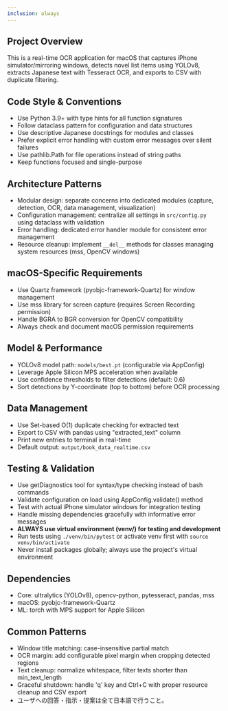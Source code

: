 ```yaml
---
inclusion: always
---
```


## Project Overview

This is a real-time OCR application for macOS that captures iPhone simulator/mirroring windows, detects novel list items using YOLOv8, extracts Japanese text with Tesseract OCR, and exports to CSV with duplicate filtering.

## Code Style & Conventions

- Use Python 3.9+ with type hints for all function signatures
- Follow dataclass pattern for configuration and data structures
- Use descriptive Japanese docstrings for modules and classes
- Prefer explicit error handling with custom error messages over silent failures
- Use pathlib.Path for file operations instead of string paths
- Keep functions focused and single-purpose

## Architecture Patterns

- Modular design: separate concerns into dedicated modules (capture, detection, OCR, data management, visualization)
- Configuration management: centralize all settings in `src/config.py` using dataclass with validation
- Error handling: dedicated error handler module for consistent error management
- Resource cleanup: implement `__del__` methods for classes managing system resources (mss, OpenCV windows)

## macOS-Specific Requirements

- Use Quartz framework (pyobjc-framework-Quartz) for window management
- Use mss library for screen capture (requires Screen Recording permission)
- Handle BGRA to BGR conversion for OpenCV compatibility
- Always check and document macOS permission requirements

## Model & Performance

- YOLOv8 model path: `models/best.pt` (configurable via AppConfig)
- Leverage Apple Silicon MPS acceleration when available
- Use confidence thresholds to filter detections (default: 0.6)
- Sort detections by Y-coordinate (top to bottom) before OCR processing

## Data Management

- Use Set-based O(1) duplicate checking for extracted text
- Export to CSV with pandas using "extracted_text" column
- Print new entries to terminal in real-time
- Default output: `output/book_data_realtime.csv`

## Testing & Validation

- Use getDiagnostics tool for syntax/type checking instead of bash commands
- Validate configuration on load using AppConfig.validate() method
- Test with actual iPhone simulator windows for integration testing
- Handle missing dependencies gracefully with informative error messages
- **ALWAYS use virtual environment (venv/) for testing and development**
- Run tests using `./venv/bin/pytest` or activate venv first with `source venv/bin/activate`
- Never install packages globally; always use the project's virtual environment

## Dependencies

- Core: ultralytics (YOLOv8), opencv-python, pytesseract, pandas, mss
- macOS: pyobjc-framework-Quartz
- ML: torch with MPS support for Apple Silicon

## Common Patterns

- Window title matching: case-insensitive partial match
- OCR margin: add configurable pixel margin when cropping detected regions
- Text cleanup: normalize whitespace, filter texts shorter than min_text_length
- Graceful shutdown: handle 'q' key and Ctrl+C with proper resource cleanup and CSV export
- ユーザへの回答・指示・提案は全て日本語で行うこと。
